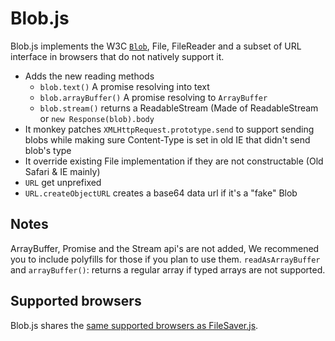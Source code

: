 Blob.js
==============

Blob.js implements the W3C [`Blob`][1], File, FileReader and a subset of URL interface in browsers that do
not natively support it.
- Adds the new reading methods
  - `blob.text()` A promise resolving into text
  - `blob.arrayBuffer()` A promise resolving to `ArrayBuffer`
  - `blob.stream()` returns a ReadableStream (Made of ReadableStream or `new Response(blob).body`
- It monkey patches `XMLHttpRequest.prototype.send` to support sending blobs while making sure Content-Type is set in old IE that didn't send blob's type
- It override existing File implementation if they are not constructable (Old Safari & IE mainly)
- `URL` get unprefixed
- `URL.createObjectURL` creates a base64 data url if it's a "fake" Blob

Notes
------------------ 
ArrayBuffer, Promise and the Stream api's are not added, We recommened you to include polyfills for those if you plan to use them.
`readAsArrayBuffer` and `arrayBuffer()`: returns a regular array if typed arrays are not supported.


Supported browsers
------------------

Blob.js shares the [same supported browsers as FileSaver.js][2].

  [1]: https://developer.mozilla.org/en-US/docs/Web/API/Blob
  [2]: https://github.com/eligrey/FileSaver.js#supported-browsers
